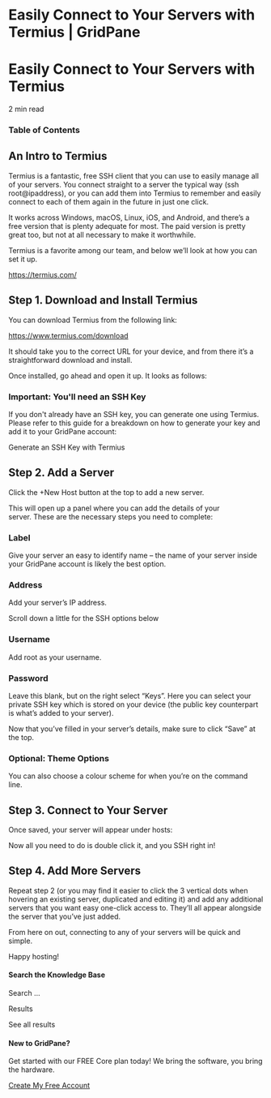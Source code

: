 # Easily Connect to Your Servers with Termius | GridPane

# Easily Connect to Your Servers with Termius

 

2 min read 

### Table of Contents

 

## An Intro to Termius

Termius is a fantastic, free SSH client that you can use to easily manage all of your servers. You connect straight to a server the typical way (ssh root@ipaddress), or you can add them into Termius to remember and easily connect to each of them again in the future in just one click.

It works across Windows, macOS, Linux, iOS, and Android, and there’s a free version that is plenty adequate for most. The paid version is pretty great too, but not at all necessary to make it worthwhile.

Termius is a favorite among our team, and below we’ll look at how you can set it up.

https://termius.com/

 

## Step 1. Download and Install Termius

You can download Termius from the following link:

https://www.termius.com/download

It should take you to the correct URL for your device, and from there it’s a straightforward download and install.

Once installed, go ahead and open it up. It looks as follows:

 

 

### Important: You'll need an SSH Key

If you don't already have an SSH key, you can generate one using Termius. Please refer to this guide for a breakdown on how to generate your key and add it to your GridPane account:

Generate an SSH Key with Termius

## Step 2. Add a Server

Click the +New Host button at the top to add a new server.

This will open up a panel where you can add the details of your server. These are the necessary steps you need to complete:

### Label

Give your server an easy to identify name – the name of your server inside your GridPane account is likely the best option.

### Address

Add your server’s IP address.

Scroll down a little for the SSH options below

### Username

Add root as your username.

### Password

Leave this blank, but on the right select “Keys”. Here you can select your private SSH key which is stored on your device (the public key counterpart is what’s added to your server).

Now that you’ve filled in your server’s details, make sure to click “Save” at the top.

### Optional: Theme Options

You can also choose a colour scheme for when you’re on the command line.

 

## Step 3. Connect to Your Server

Once saved, your server will appear under hosts:

Now all you need to do is double click it, and you SSH right in!

 

## Step 4. Add More Servers

Repeat step 2 (or you may find it easier to click the 3 vertical dots when hovering an existing server, duplicated and editing it) and add any additional servers that you want easy one-click access to. They’ll all appear alongside the server that you’ve just added.

From here on out, connecting to any of your servers will be quick and simple.

Happy hosting!

 

 

#### Search the Knowledge Base

Search ...

 Results

See all results

#### New to GridPane?

Get started with our FREE Core plan today! We bring the software, you bring the hardware.

[Create My Free Account](https://gridpane.com/checkout/?plan=core)

